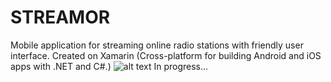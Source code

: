 # STREAMOR
Mobile application for streaming online radio stations with friendly user interface. 
Created on Xamarin (Cross-platform for building Android and iOS apps with .NET and C#.)
![alt text](http://gmkuzmanoff.free.bg/images/portfolio/streamor.jpg)
In progress...
